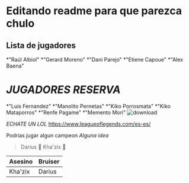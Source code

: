 # Editando readme para que parezca chulo
## Lista de jugadores

*"Raúl Albiol" 
*"Gerard Moreno" 
*"Dani Parejo" 
*"Etiene Capoue" 
*"Alex Baena" 

# *JUGADORES RESERVA*
*"Luis Fernandez"
*"Manolito Pernetas"
*"Kiko Porrosmata"
*"Kiko Mataporros"
*"Renfe Pagame"
*"Memento Mori"
![download](https://github.com/JorgeGithub21/equipo_futbol/assets/158185137/1d50ee5c-685c-43fa-8ccb-104d0092d918)

*ECHATE UN LOL*
https://www.leagueoflegends.com/es-es/

Podrias jugar algun campeon 
*Alguna idea*
>Darius 🐶
>Kha'zix 🐫

Asesino | Bruiser
--------|---------
Kha'zix | Darius
